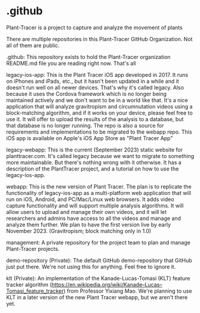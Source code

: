 # .github
Plant-Tracer is a project to capture and analyze the movement of plants

There are multiple repositories in this Plant-Tracer GitHub Organization. Not all of them are public.

.github: This repository exists to hold the Plant-Tracer organization README.md file you are reading right now. That's all

legacy-ios-app: This is the Plant Tracer iOS app developed in 2017. It runs on iPhones and iPads, etc., but it hasn't been updated in a while and it doesn't run well on all newer devices. That's why it's called legacy. Also because it uses the Cordova framework which is no longer being maintained actively and we don't want to be in a world like that. It's a nice application that will analyze gravitropism and circumnutation videos using a block-matching algorithm, and if it works on your device, please feel free to use it. It will offer to upload the results of the analysis to a database, but that database is no longer running. The repo is also a source for requirements and implementations to be migrated to the webapp repo. This iOS app is available on Apple's iOS App Store as "Plant Tracer App"

legacy-webapp: This is the current (September 2023) static website for planttracer.com. It's called legacy because we want to migrate to something more maintainable. But there's nothing wrong with it otherwise. It has a description of the PlantTracer project, and a tutorial on how to use the legacy-ios-app.

webapp: This is the new version of Plant Tracer. The plan is to replicate the functionality of legacy-ios-app as a multi-platform web application that will run on iOS, Android, and PC/Mac/Linux web browsers. It adds video capture functionality and will support multiple analysis algorithms. It will allow users to upload and manage their own videos, and it will let researchers and admins have access to all the videos and manage and analyze them further. We plan to have the first version live by early November 2023. (Gravitropism; block matching only in 1.0)

management: A private repository for the project team to plan and manage Plant-Tracer projects.

demo-repository (Private): The default GitHub demo-repository that GitHub just put there. We're not using this for anything. Feel free to ignore it.

klt (Private): An implementation of the Kanade-Lucas-Tomasi (KLT) feature tracker algorithm (https://en.wikipedia.org/wiki/Kanade–Lucas–Tomasi_feature_tracker) from Professor Yixiang Mao. We're planning to use KLT in a later version of the new Plant Tracer webapp, but we aren't there yet.
